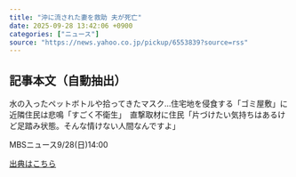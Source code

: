 ```yaml
---
title: "沖に流された妻を救助 夫が死亡"
date: 2025-09-28 13:42:06 +0900
categories: ["ニュース"]
source: "https://news.yahoo.co.jp/pickup/6553839?source=rss"
---
```


## 記事本文（自動抽出）
<div><div class="sc-1t7ra5j-6 hhriyT"><p class="sc-1t7ra5j-7 casbUp">水の入ったペットボトルや拾ってきたマスク...住宅地を侵食する「ゴミ屋敷」に近隣住民は悲鳴「すごく不衛生」　直撃取材に住民「片づけたい気持ちはあるけど足踏み状態。そんな情けない人間なんですよ」</p><p class="sc-1t7ra5j-8 bVxZvL"><span class="sc-1t7ra5j-9 dIJJqB">MBSニュース</span><time><span class="sc-1t7ra5j-10 cfHAOL">9/28(日)</span><span class="sc-1t7ra5j-10 cfHAOL">14:00</span></time></p></div></div>

[出典はこちら](https://news.yahoo.co.jp/pickup/6553839?source=rss)
